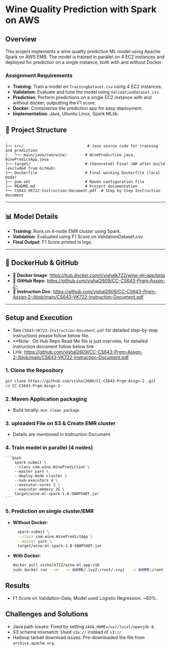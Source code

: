 # Wine Quality Prediction with Spark on AWS

## Overview
This project implements a wine quality prediction ML model using Apache Spark on AWS EMR. The model is trained in parallel on 4 EC2 instances and deployed for prediction on a single instance, both with and without Docker.

### Assignment Requirements
- **Training**: Train a model on `TrainingDataset.csv` using 4 EC2 instances.
- **Validation**: Evaluate and tune the model using `ValidationDataset.csv`.
- **Prediction**: Perform predictions on a single EC2 instance with and without docker, outputting the F1 score.
- **Docker**: Containerize the prediction app for easy deployment.
- **Implementation**: Java, Ubuntu Linux, Spark MLlib.

## 🔧 Project Structure

```
.
├── src/                            # Java source code for training and prediction
│   └── main/java/com/wine/        # WinePrediction.java, WinePredictApp.java
├── target/                        # (Generated) Final JAR after build (excluded from GitHub)
├── Dockerfile                     # Final working Dockerfile (local mode)
├── pom.xml                        # Maven configuration file
├── README.md                      # Project documentation
└── CS643-VK722-Instruction-Document.pdf  # Step by Step Instruction document
```

---

## 📊 Model Details

- **Training**: Runs on 4-node EMR cluster using Spark.
- **Validation**: Evaluated using F1 Score on ValidationDataset.csv.
- **Final Output**: F1 Score printed in logs.


---

## 📁 DockerHub & GitHub

- 🔗 **Docker Image**: https://hub.docker.com/r/vishalk722/wine-ml-app/tags
- 🔗 **GitHub Repo**: https://github.com/vishal2609/CC-CS643-Prgm-Assgn-2-
- 🔗 **Instruction Doc**: https://github.com/vishal2609/CC-CS643-Prgm-Assgn-2-/blob/main/CS643-VK722-Instruction-Document.pdf

---

## Setup and Execution
- See `CS643-VK722-Instruction-Document.pdf` for detailed step-by-step instructions please follow below file. 
- **Note : Git Hub Repo Read Me file is just overview, for detailed instruction document follow below link
- Link: https://github.com/vishal2609/CC-CS643-Prgm-Assgn-2-/blob/main/CS643-VK722-Instruction-Document.pdf

### 1. Clone the Repository
```bash
git clone https://github.com/vishal2609/CC-CS643-Prgm-Assgn-2-.git
cd CC-CS643-Prgm-Assgn-2-
```

### 2. Maven Application packaging 
- Build locally: `mvn clean package`

### 3. uploaded File on S3 & Create EMR cluster 
- Details are mentioned in Instruction Document

### 4. Train model in parallel (4 nodes)
    ```bash
        spark-submit \
        --class com.wine.WinePrediction \
        --master yarn \
        --deploy-mode cluster \
        --num-executors 4 \
        --executor-cores 2 \
        --executor-memory 2G \
        target/wine-ml-spark-1.0-SNAPSHOT.jar
    ```
### 5. Prediction on single cluster/EMR
- **Without Docker**:
  ```bash
    spark-submit \
    --class com.wine.WinePredictApp \
    --master yarn \
    target/wine-ml-spark-1.0-SNAPSHOT.jar

  ```
- **With Docker**:
  ```bash
  docker pull vishalk722/wine-ml-app:v16
  sudo docker run --rm   -v $HOME/.ivy2:/root/.ivy2   -v $HOME:/root   -e HOME=/root   -e SPARK_SUBMIT_OPTS="-Divy.cache.dir=/root/.ivy2/cache -Divy.home=/root/.ivy2"   --user root   vishalk722/wine-ml-app:v16
  ```

## Results
- F1 Score on Validation-Data, Model used Logistic Regression: ~60%.

## Challenges and Solutions
- Java path issues: Fixed by setting `JAVA_HOME=/usr/local/openjdk-8`.
- S3 scheme mismatch: Used `s3a://` instead of `s3://`.
- Hadoop tarball download issues: Pre-downloaded the file from `archive.apache.org`.